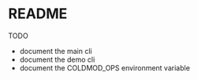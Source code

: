 # README

TODO

* document the main cli
* document the demo cli
* document the COLDMOD_OPS environment variable
